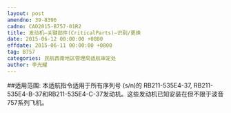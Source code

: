 ```yaml
---
layout: post
amendno: 39-8396
cadno: CAD2015-B757-01R2
title: 发动机—关键部件(CriticalParts)—识别/更换
date: 2015-06-12 00:00:00 +0800
effdate: 2015-06-11 00:00:00 +0800
tag: B757
categories: 民航西南地区管理局适航审定处
author: 李光耀
---
```


##适用范围:
本适航指令适用于所有序列号 (s/n)的 RB211-535E4-37, RB211-535E4-B-37和RB211-535E4-C-37发动机。这些发动机已知安装在但不限于波音757系列飞机。

